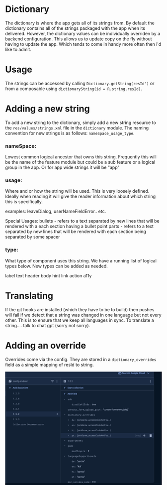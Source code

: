
# Dictionary

The dictionary is where the app gets all of its strings from. By default the dictionary contains all of the
strings packaged with the app when its delivered. However, the dictionary values can be individually overriden
by a backend configuration. This allows us to update copy on the fly without having to update the app. Which tends to come
in handy more often then i'd like to admit. 

# Usage
The strings can be accessed by calling `Dictionary.getString(resId")` or from a composable using
`dictionaryString(id = R.string.resId)`.

# Adding a new string
To add a new string to the dictionary, simply add a new string resource to 
the `res/values/strings.xml` file in the `dictionary` module. The naming convention for new strings is
as follows: `nameSpace_usage_type`. 

### nameSpace:
Lowest common logical ancestor that owns this string.
Frequently this will be the name of the feature module but could be a sub feature or
a logical group in the app. Or for app wide strings it will be "app"

### usage:
Where and or how the string will be used. This is very loosely defined. Ideally when reading
it will give the reader information about which string this is specifically.

examples: leaveDialog, userNameFieldError.. etc.

Special Usages:
bullets - refers to a text separated by new lines that will be rendered with a each section having a bullet point
parts - refers to a text separated by new lines that will be rendered with each section being separated by some spacer

### type:
What type of component uses this string. We have a running list of logical types below.
New types can be added as needed.

label
text
header
body
hint
link
action
a11y

# Translating
If the git hooks are installed (which they have to be to build) then pushes will fail if we detect that
a string was changed in one language but not every other. This is to ensure that we keep all languages in sync.
To translate a string.... talk to chat gpt (sorry not sorry).

# Adding an override
Overrides come via the config. They are stored in a `dictionary_overrides` field as a simple mapping of resId to string.

![](readme_images/config.png)